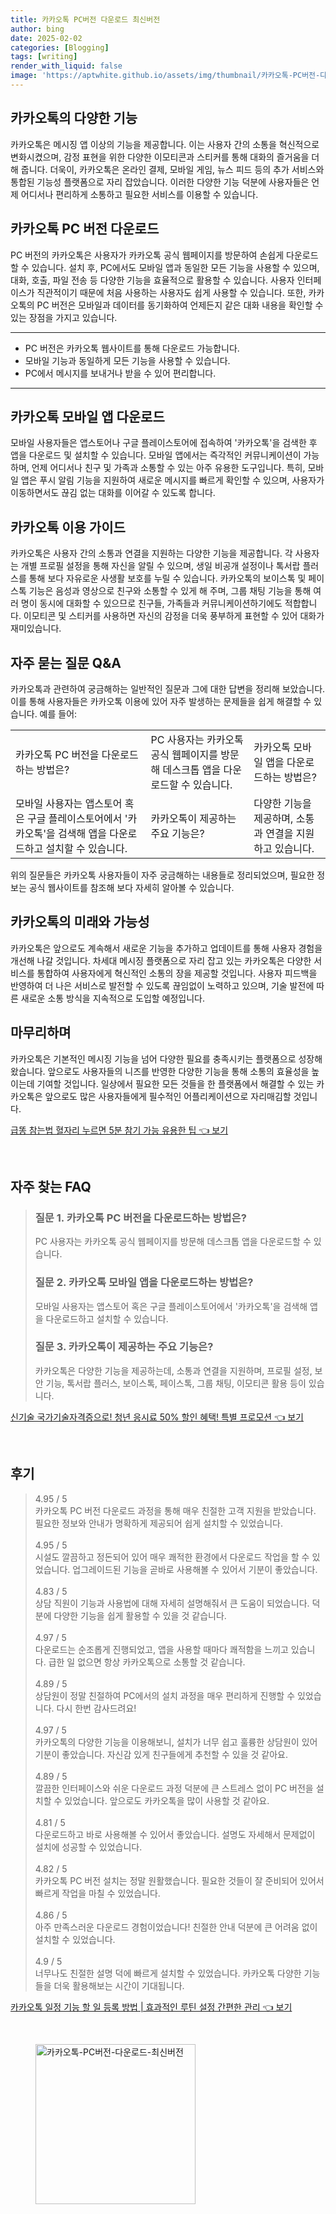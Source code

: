 ```yaml
---
title: 카카오톡 PC버전 다운로드 최신버전
author: bing
date: 2025-02-02
categories: [Blogging]
tags: [writing]
render_with_liquid: false
image: 'https://aptwhite.github.io/assets/img/thumbnail/카카오톡-PC버전-다운로드-최신버전.webp'
---
```



<h2 id='카카오톡_기능_개요'>카카오톡의 다양한 기능</h2>

<p>카카오톡은 메시징 앱 이상의 기능을 제공합니다. 이는 사용자 간의 소통을 혁신적으로 변화시켰으며, 감정 표현을 위한 다양한 이모티콘과 스티커를 통해 대화의 즐거움을 더해 줍니다. 더욱이, 카카오톡은 온라인 결제, 모바일 게임, 뉴스 피드 등의 추가 서비스와 통합된 기능성 플랫폼으로 자리 잡았습니다. 이러한 다양한 기능 덕분에 사용자들은 언제 어디서나 편리하게 소통하고 필요한 서비스를 이용할 수 있습니다.</p>

<h2 id='다운로드_방법'>카카오톡 PC 버전 다운로드</h2>

<p>PC 버전의 카카오톡은 사용자가 카카오톡 공식 웹페이지를 방문하여 손쉽게 다운로드할 수 있습니다. 설치 후, PC에서도 모바일 앱과 동일한 모든 기능을 사용할 수 있으며, 대화, 호출, 파일 전송 등 다양한 기능을 효율적으로 활용할 수 있습니다. 사용자 인터페이스가 직관적이기 때문에 처음 사용하는 사용자도 쉽게 사용할 수 있습니다. 또한, 카카오톡의 PC 버전은 모바일과 데이터를 동기화하여 언제든지 같은 대화 내용을 확인할 수 있는 장점을 가지고 있습니다.</p>

<hr />

<ul>
    <li>PC 버전은 카카오톡 웹사이트를 통해 다운로드 가능합니다.</li>
    <li>모바일 기능과 동일하게 모든 기능을 사용할 수 있습니다.</li>
    <li>PC에서 메시지를 보내거나 받을 수 있어 편리합니다.</li>
</ul>

<hr />

<h2 id='모바일_앱_다운로드'>카카오톡 모바일 앱 다운로드</h2>

<p>모바일 사용자들은 앱스토어나 구글 플레이스토어에 접속하여 '카카오톡'을 검색한 후 앱을 다운로드 및 설치할 수 있습니다. 모바일 앱에서는 즉각적인 커뮤니케이션이 가능하며, 언제 어디서나 친구 및 가족과 소통할 수 있는 아주 유용한 도구입니다. 특히, 모바일 앱은 푸시 알림 기능을 지원하여 새로운 메시지를 빠르게 확인할 수 있으며, 사용자가 이동하면서도 끊김 없는 대화를 이어갈 수 있도록 합니다.</p>

<h2 id='카카오톡_이용_가이드'>카카오톡 이용 가이드</h2>

<p>카카오톡은 사용자 간의 소통과 연결을 지원하는 다양한 기능을 제공합니다. 각 사용자는 개별 프로필 설정을 통해 자신을 알릴 수 있으며, 생일 비공개 설정이나 톡서랍 플러스를 통해 보다 자유로운 사생활 보호를 누릴 수 있습니다. 카카오톡의 보이스톡 및 페이스톡 기능은 음성과 영상으로 친구와 소통할 수 있게 해 주며, 그룹 채팅 기능을 통해 여러 명이 동시에 대화할 수 있으므로 친구들, 가족들과 커뮤니케이션하기에도 적합합니다. 이모티콘 및 스티커를 사용하면 자신의 감정을 더욱 풍부하게 표현할 수 있어 대화가 재미있습니다.</p>

<h2 id='자주_묻는_질문'>자주 묻는 질문 Q&A</h2>

<p>카카오톡과 관련하여 궁금해하는 일반적인 질문과 그에 대한 답변을 정리해 보았습니다. 이를 통해 사용자들은 카카오톡 이용에 있어 자주 발생하는 문제들을 쉽게 해결할 수 있습니다. 예를 들어:</p>

<table>
    <tr>
        <td>카카오톡 PC 버전을 다운로드하는 방법은?</td>
        <td>PC 사용자는 카카오톡 공식 웹페이지를 방문해 데스크톱 앱을 다운로드할 수 있습니다.</td>
        <td>카카오톡 모바일 앱을 다운로드하는 방법은?</td>
    </tr>
    <tr>
        <td>모바일 사용자는 앱스토어 혹은 구글 플레이스토어에서 '카카오톡'을 검색해 앱을 다운로드하고 설치할 수 있습니다.</td>
        <td>카카오톡이 제공하는 주요 기능은?</td>
        <td>다양한 기능을 제공하며, 소통과 연결을 지원하고 있습니다.</td>
    </tr>
</table>

<p>위의 질문들은 카카오톡 사용자들이 자주 궁금해하는 내용들로 정리되었으며, 필요한 정보는 공식 웹사이트를 참조해 보다 자세히 알아볼 수 있습니다.</p>

<h2 id='결론'>카카오톡의 미래와 가능성</h2>

<p>카카오톡은 앞으로도 계속해서 새로운 기능을 추가하고 업데이트를 통해 사용자 경험을 개선해 나갈 것입니다. 차세대 메시징 플랫폼으로 자리 잡고 있는 카카오톡은 다양한 서비스를 통합하여 사용자에게 혁신적인 소통의 장을 제공할 것입니다. 사용자 피드백을 반영하여 더 나은 서비스로 발전할 수 있도록 끊임없이 노력하고 있으며, 기술 발전에 따른 새로운 소통 방식을 지속적으로 도입할 예정입니다.</p>

<h2 id='마무리'>마무리하며</h2>

<p>카카오톡은 기본적인 메시징 기능을 넘어 다양한 필요를 충족시키는 플랫폼으로 성장해 왔습니다. 앞으로도 사용자들의 니즈를 반영한 다양한 기능을 통해 소통의 효율성을 높이는데 기여할 것입니다. 일상에서 필요한 모든 것들을 한 플랫폼에서 해결할 수 있는 카카오톡은 앞으로도 많은 사용자들에게 필수적인 어플리케이션으로 자리매김할 것입니다.</p>


<p><a class="click-button" title="급똥 참는법 혈자리 누르면 5분 참기 가능 유용한 팁" href="https://aptwhite.github.io/posts/%EA%B8%89%EB%98%A5-%EC%B0%B8%EB%8A%94%EB%B2%95-%ED%98%88%EC%9E%90%EB%A6%AC-%EB%88%84%EB%A5%B4%EB%A9%B4-5%EB%B6%84-%EC%B0%B8%EA%B8%B0-%EA%B0%80%EB%8A%A5-%EC%9C%A0%EC%9A%A9%ED%95%9C-%ED%8C%81/" rel="dofollow">급똥 참는법 혈자리 누르면 5분 참기 가능 유용한 팁 👈 보기</a></p><br>
<h2 id='자주_찾는_FAQ'>자주 찾는 FAQ</h2>
<div itemscope="" itemtype="https://schema.org/FAQPage"> 
<blockquote> 
<div itemscope="" itemprop="mainEntity" itemtype="https://schema.org/Question"> 
<h3 itemprop="name">질문 1. 카카오톡 PC 버전을 다운로드하는 방법은?</h3> 
<div itemscope="" itemprop="acceptedAnswer" itemtype="https://schema.org/Answer"> 
<span itemprop="text"> 
<p>PC 사용자는 카카오톡 공식 웹페이지를 방문해 데스크톱 앱을 다운로드할 수 있습니다.</p> 
</span> 
</div> 
</div> 
<div itemscope="" itemprop="mainEntity" itemtype="https://schema.org/Question"> 
<h3 itemprop="name">질문 2. 카카오톡 모바일 앱을 다운로드하는 방법은?</h3> 
<div itemscope="" itemprop="acceptedAnswer" itemtype="https://schema.org/Answer"> 
<span itemprop="text"> 
<p>모바일 사용자는 앱스토어 혹은 구글 플레이스토어에서 '카카오톡'을 검색해 앱을 다운로드하고 설치할 수 있습니다.</p> 
</span> 
</div> 
</div> 
<div itemscope="" itemprop="mainEntity" itemtype="https://schema.org/Question"> 
<h3 itemprop="name">질문 3. 카카오톡이 제공하는 주요 기능은?</h3> 
<div itemscope="" itemprop="acceptedAnswer" itemtype="https://schema.org/Answer"> 
<span itemprop="text"> 
<p>카카오톡은 다양한 기능을 제공하는데, 소통과 연결을 지원하며, 프로필 설정, 보안 기능, 톡서랍 플러스, 보이스톡, 페이스톡, 그룹 채팅, 이모티콘 활용 등이 있습니다.</p> 
</span> 
</div> 
</div> 
</blockquote> 
</div>
<p><a class="click-button" title="신기술 국가기술자격증으로! 청년 응시료 50% 할인 혜택! 특별 프로모션" href="https://aptwhite.github.io/posts/%EC%8B%A0%EA%B8%B0%EC%88%A0-%EA%B5%AD%EA%B0%80%EA%B8%B0%EC%88%A0%EC%9E%90%EA%B2%A9%EC%A6%9D%EC%9C%BC%EB%A1%9C!-%EC%B2%AD%EB%85%84-%EC%9D%91%EC%8B%9C%EB%A3%8C-50-%ED%95%A0%EC%9D%B8-%ED%98%9C%ED%83%9D!-%ED%8A%B9%EB%B3%84-%ED%94%84%EB%A1%9C%EB%AA%A8%EC%85%98/" rel="dofollow">신기술 국가기술자격증으로! 청년 응시료 50% 할인 혜택! 특별 프로모션 👈 보기</a></p><br>
<h2 id='후기'>후기</h2>
<div itemscope itemtype="https://schema.org/Product">
  <blockquote>
  <div itemprop="review" itemscope itemtype="https://schema.org/Review">
      <div itemprop="reviewRating" itemscope itemtype="https://schema.org/Rating"> <span itemprop="ratingValue">4.95</span> / <span itemprop="bestRating">5</span> </div>
      <span itemprop="reviewBody">카카오톡 PC 버전 다운로드 과정을 통해 매우 친절한 고객 지원을 받았습니다. 필요한 정보와 안내가 명확하게 제공되어 쉽게 설치할 수 있었습니다.</span>
  </div>
  <br>
  <div itemprop="review" itemscope itemtype="https://schema.org/Review">
      <div itemprop="reviewRating" itemscope itemtype="https://schema.org/Rating"> <span itemprop="ratingValue">4.95</span> / <span itemprop="bestRating">5</span> </div>
      <span itemprop="reviewBody">시설도 깔끔하고 정돈되어 있어 매우 쾌적한 환경에서 다운로드 작업을 할 수 있었습니다. 업그레이드된 기능을 곧바로 사용해볼 수 있어서 기분이 좋았습니다.</span>
  </div>
  <br>
  <div itemprop="review" itemscope itemtype="https://schema.org/Review">
      <div itemprop="reviewRating" itemscope itemtype="https://schema.org/Rating"> <span itemprop="ratingValue">4.83</span> / <span itemprop="bestRating">5</span> </div>
      <span itemprop="reviewBody">상담 직원이 기능과 사용법에 대해 자세히 설명해줘서 큰 도움이 되었습니다. 덕분에 다양한 기능을 쉽게 활용할 수 있을 것 같습니다.</span>
  </div>
  <br>
  <div itemprop="review" itemscope itemtype="https://schema.org/Review">
      <div itemprop="reviewRating" itemscope itemtype="https://schema.org/Rating"> <span itemprop="ratingValue">4.97</span> / <span itemprop="bestRating">5</span> </div>
      <span itemprop="reviewBody">다운로드는 순조롭게 진행되었고, 앱을 사용할 때마다 쾌적함을 느끼고 있습니다. 급한 일 없으면 항상 카카오톡으로 소통할 것 같습니다.</span>
  </div>
  <br>
  <div itemprop="review" itemscope itemtype="https://schema.org/Review">
      <div itemprop="reviewRating" itemscope itemtype="https://schema.org/Rating"> <span itemprop="ratingValue">4.89</span> / <span itemprop="bestRating">5</span> </div>
      <span itemprop="reviewBody">상담원이 정말 친절하여 PC에서의 설치 과정을 매우 편리하게 진행할 수 있었습니다. 다시 한번 감사드려요!</span>
  </div>
  <br>
  <div itemprop="review" itemscope itemtype="https://schema.org/Review">
      <div itemprop="reviewRating" itemscope itemtype="https://schema.org/Rating"> <span itemprop="ratingValue">4.97</span> / <span itemprop="bestRating">5</span> </div>
      <span itemprop="reviewBody">카카오톡의 다양한 기능을 이용해보니, 설치가 너무 쉽고 훌륭한 상담원이 있어 기분이 좋았습니다. 자신감 있게 친구들에게 추천할 수 있을 것 같아요.</span>
  </div>
  <br>
  <div itemprop="review" itemscope itemtype="https://schema.org/Review">
      <div itemprop="reviewRating" itemscope itemtype="https://schema.org/Rating"> <span itemprop="ratingValue">4.89</span> / <span itemprop="bestRating">5</span> </div>
      <span itemprop="reviewBody">깔끔한 인터페이스와 쉬운 다운로드 과정 덕분에 큰 스트레스 없이 PC 버전을 설치할 수 있었습니다. 앞으로도 카카오톡을 많이 사용할 것 같아요.</span>
  </div>
  <br>
  <div itemprop="review" itemscope itemtype="https://schema.org/Review">
      <div itemprop="reviewRating" itemscope itemtype="https://schema.org/Rating"> <span itemprop="ratingValue">4.81</span> / <span itemprop="bestRating">5</span> </div>
      <span itemprop="reviewBody">다운로드하고 바로 사용해볼 수 있어서 좋았습니다. 설명도 자세해서 문제없이 설치에 성공할 수 있었습니다.</span>
  </div>
  <br>
  <div itemprop="review" itemscope itemtype="https://schema.org/Review">
      <div itemprop="reviewRating" itemscope itemtype="https://schema.org/Rating"> <span itemprop="ratingValue">4.82</span> / <span itemprop="bestRating">5</span> </div>
      <span itemprop="reviewBody">카카오톡 PC 버전 설치는 정말 원활했습니다. 필요한 것들이 잘 준비되어 있어서 빠르게 작업을 마칠 수 있었습니다.</span>
  </div>
  <br>
  <div itemprop="review" itemscope itemtype="https://schema.org/Review">
      <div itemprop="reviewRating" itemscope itemtype="https://schema.org/Rating"> <span itemprop="ratingValue">4.86</span> / <span itemprop="bestRating">5</span> </div>
      <span itemprop="reviewBody">아주 만족스러운 다운로드 경험이었습니다! 친절한 안내 덕분에 큰 어려움 없이 설치할 수 있었습니다.</span>
  </div>
  <br>
  <div itemprop="review" itemscope itemtype="https://schema.org/Review">
      <div itemprop="reviewRating" itemscope itemtype="https://schema.org/Rating"> <span itemprop="ratingValue">4.9</span> / <span itemprop="bestRating">5</span> </div>
      <span itemprop="reviewBody">너무나도 친절한 설명 덕에 빠르게 설치할 수 있었습니다. 카카오톡 다양한 기능들을 더욱 활용해보는 시간이 기대됩니다.</span>
  </div>
  </blockquote>
</div>
<p><a class="click-button" title="카카오톡 일정 기능 할 일 등록 방법 | 효과적인 루틴 설정 간편한 관리" href="https://aptwhite.github.io/posts/%EC%B9%B4%EC%B9%B4%EC%98%A4%ED%86%A1-%EC%9D%BC%EC%A0%95-%EA%B8%B0%EB%8A%A5-%ED%95%A0-%EC%9D%BC-%EB%93%B1%EB%A1%9D-%EB%B0%A9%EB%B2%95-%ED%9A%A8%EA%B3%BC%EC%A0%81%EC%9D%B8-%EB%A3%A8%ED%8B%B4-%EC%84%A4%EC%A0%95-%EA%B0%84%ED%8E%B8%ED%95%9C-%EA%B4%80%EB%A6%AC/" rel="dofollow">카카오톡 일정 기능 할 일 등록 방법 | 효과적인 루틴 설정 간편한 관리 👈 보기</a></p><br>
<figure class="image"><img src="https://aptwhite.github.io/assets/img/thumbnail/카카오톡-PC버전-다운로드-최신버전.webp" alt="카카오톡-PC버전-다운로드-최신버전" width="256" height="256"></figure>